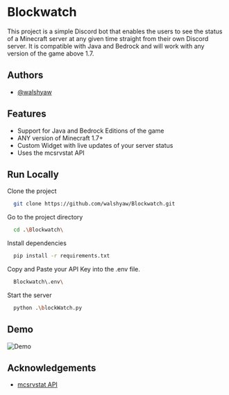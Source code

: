 # Blockwatch

This project is a simple Discord bot that enables the users to see the status of a Minecraft server at any given time straight from their own Discord server. It is compatible with Java and Bedrock and will work with any version of the game above 1.7.

## Authors

- [@walshyaw](https://github.com/walshyaw)

## Features

- Support for Java and Bedrock Editions of the game
- ANY version of Minecraft 1.7+
- Custom Widget with live updates of your server status
- Uses the mcsrvstat API

## Run Locally

Clone the project

```bash
  git clone https://github.com/walshyaw/Blockwatch.git
```

Go to the project directory

```bash
  cd .\Blockwatch\
```

Install dependencies

```bash
  pip install -r requirements.txt

```

Copy and Paste your API Key into the .env file.

```bash
  Blockwatch\.env\
```

Start the server

```bash
  python .\blockWatch.py
```

## Demo

![Demo](https://media0.giphy.com/media/v1.Y2lkPTc5MGI3NjExb2FvdjQwOGd3MDdlc2s1Mzk4N2Nma3JsNDNqc3Njd25jYTN0Z3V4MyZlcD12MV9pbnRlcm5hbF9naWZfYnlfaWQmY3Q9Zw/L5crTzS1g6aHqftryy/giphy.gif)

## Acknowledgements

- [mcsrvstat API](https://api.mcsrvstat.us/)
